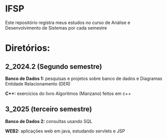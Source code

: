 # IFSP 
Este repositório registra meus estudos no curso de Análise e Desenvolvimento de Sistemas por cada semestre

# Diretórios:
## 2_2024.2 (Segundo semestre)
__Banco de Dados 1:__ pesquisas e projetos sobre banco de dados e Diagramas Entidade Relacionamento (DER)

__C++:__ exercícios do livro Algoritmos (Manzano) feitos em c++


## 3_2025 (terceiro semestre) 
__Banco de Dados 2:__ consultas usando SQL

__WEB2:__ aplicações web em java, estudando servlets e JSP
